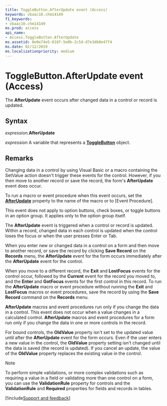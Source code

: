 ```yaml
---
title: ToggleButton.AfterUpdate event (Access)
keywords: vbaac10.chm14149
f1_keywords:
- vbaac10.chm14149
ms.prod: access
api_name:
- Access.ToggleButton.AfterUpdate
ms.assetid: 8e0e74e5-018f-5e0b-2c5d-d7e3db0e47f4
ms.date: 02/12/2019
ms.localizationpriority: medium
---
```



# ToggleButton.AfterUpdate event (Access)

The **AfterUpdate** event occurs after changed data in a control or record is updated.


## Syntax

_expression_.**AfterUpdate**

_expression_ A variable that represents a **[ToggleButton](Access.ToggleButton.md)** object.


## Remarks

Changing data in a control by using Visual Basic or a macro containing the SetValue action doesn't trigger these events for the control. However, if you then move to another record or save the record, the form's **AfterUpdate** event does occur.

To run a macro or event procedure when this event occurs, set the **[AfterUpdate](access.togglebutton.afterupdate-property.md)** property to the name of the macro or to [Event Procedure].

This event does not apply to option buttons, check boxes, or toggle buttons in an option group. It applies only to the option group itself.

The **AfterUpdate** event is triggered when a control or record is updated. Within a record, changed data in each control is updated when the control loses the focus or when the user presses Enter or Tab.

When you enter new or changed data in a control on a form and then move to another record, or save the record by clicking **Save Record** on the **Records** menu, the **AfterUpdate** event for the form occurs immediately after the **AfterUpdate** event for the control. 

When you move to a different record, the **Exit** and **LostFocus** events for the control occur, followed by the **Current** event for the record you moved to, and the **Enter** and **GotFocus** events for the first control in this record. To run the **AfterUpdate** macro or event procedure without running the **Exit** and **LostFocus** macros or event procedures, save the record by using the **Save Record** command on the **Records** menu.

**AfterUpdate** macros and event procedures run only if you change the data in a control. This event does not occur when a value changes in a calculated control. **AfterUpdate** macros and event procedures for a form run only if you change the data in one or more controls in the record.

For bound controls, the **OldValue** property isn't set to the updated value until after the **AfterUpdate** event for the form occurs. Even if the user enters a new value in the control, the **OldValue** property setting isn't changed until the data is saved (the record is updated). If you cancel an update, the value of the **OldValue** property replaces the existing value in the control.

> [!NOTE] 
> To perform simple validations, or more complex validations such as requiring a value in a field or validating more than one control on a form, you can use the **ValidationRule** property for controls and the **ValidationRule** and **Required** properties for fields and records in tables.



[!include[Support and feedback](~/includes/feedback-boilerplate.md)]
